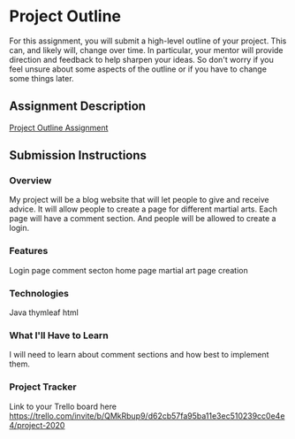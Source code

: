 # Project Outline
For this assignment, you will submit a high-level outline of your project. This can, and likely will, change over time. In particular, your mentor will provide direction and feedback to help sharpen your ideas. So don't worry if you feel unsure about some aspects of the outline or if you have to change some things later.

## Assignment Description
[Project Outline Assignment](https://education.launchcode.org/liftoff/modules/assignments/project-outline)

## Submission Instructions

### Overview
My project will be a blog website that will let people to give and receive advice.
It will allow people to create a page for different martial arts.
Each page will have a comment section. 
And people will be allowed to create a login.
### Features
Login page
comment secton
home page
martial art page creation
### Technologies
Java 
thymleaf
html
### What I'll Have to Learn
I will need to learn about comment sections and how best to implement them.
### Project Tracker
Link to your Trello board here
https://trello.com/invite/b/QMkRbup9/d62cb57fa95ba11e3ec510239cc0e4e4/project-2020
